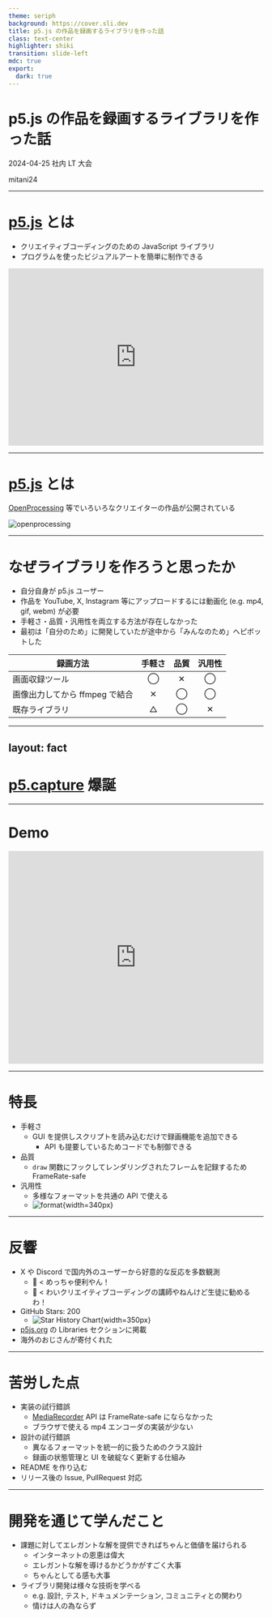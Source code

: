 ```yaml
---
theme: seriph
background: https://cover.sli.dev
title: p5.js の作品を録画するライブラリを作った話
class: text-center
highlighter: shiki
transition: slide-left
mdc: true
export:
  dark: true
---
```


# p5.js の作品を録画するライブラリを作った話

2024-04-25 社内 LT 大会

<p class="absolute bottom-10 right-10 font-700">
  mitani24
</p>

---

# [p5.js](https://p5js.org/) とは

- クリエイティブコーディングのための JavaScript ライブラリ
- プログラムを使ったビジュアルアートを簡単に制作できる

<iframe m="t-4" height="350" style="width: 100%;" scrolling="no" title="simple p5.js sketch" src="https://codepen.io/tapioca24/embed/jORpPwY?default-tab=js%2Cresult&editable=true&theme-id=dark" frameborder="no" loading="lazy" allowtransparency="true" allowfullscreen="true">
  See the Pen <a href="https://codepen.io/tapioca24/pen/jORpPwY">
  simple p5.js sketch</a> by tapioca24 (<a href="https://codepen.io/tapioca24">@tapioca24</a>)
  on <a href="https://codepen.io">CodePen</a>.
</iframe>

---

# [p5.js](https://p5js.org/) とは

[OpenProcessing](https://openprocessing.org/) 等でいろいろなクリエイターの作品が公開されている

![openprocessing](openprocessing.png)

---

# なぜライブラリを作ろうと思ったか

- 自分自身が p5.js ユーザー
- 作品を YouTube, X, Instagram 等にアップロードするには動画化 (e.g. mp4, gif, webm) が必要
- 手軽さ・品質・汎用性を両立する方法が存在しなかった
- 最初は「自分のため」に開発していたが途中から「みんなのため」へピボットした

<div m="t-4">

| 録画方法                       | 手軽さ | 品質 | 汎用性 |
| ------------------------------ |:------:|:----:|:------:|
| 画面収録ツール                 |   ◯    |  ✕   |   ◯    |
| 画像出力してから ffmpeg で結合 |   ✕    |  ◯   |   ◯    |
| 既存ライブラリ                 |   △    |  ◯   |   ✕    |

</div>

---
layout: fact
---

# [p5.capture](https://github.com/tapioca24/p5.capture) 爆誕


---

# Demo

<iframe height="420" style="width: 100%;" scrolling="no" title="simple p5.js sketch rec" src="https://codepen.io/tapioca24/embed/abxjdJV?default-tab=js%2Cresult&editable=true&theme-id=dark" frameborder="no" loading="lazy" allowtransparency="true" allowfullscreen="true">
  See the Pen <a href="https://codepen.io/tapioca24/pen/abxjdJV">
  simple p5.js sketch rec</a> by tapioca24 (<a href="https://codepen.io/tapioca24">@tapioca24</a>)
  on <a href="https://codepen.io">CodePen</a>.
</iframe>

---

# 特長

- 手軽さ
  - GUI を提供しスクリプトを読み込むだけで録画機能を追加できる
    - API も提要しているためコードでも制御できる
- 品質
  - `draw` 関数にフックしてレンダリングされたフレームを記録するため FrameRate-safe
- 汎用性
  - 多様なフォーマットを共通の API で使える
  - ![format](format.png){width=340px}

---

# 反響

- X や Discord で国内外のユーザーから好意的な反応を多数観測
  - 👦 < めっちゃ便利やん！
  - 👧 < わいクリエイティブコーディングの講師やねんけど生徒に勧めるわ！
- GitHub Stars: 200
  - ![Star History Chart](https://api.star-history.com/svg?repos=tapioca24/p5.capture){width=350px}
- [p5js.org](https://p5js.org/) の Libraries セクションに掲載
- 海外のおじさんが寄付くれた

---

# 苦労した点

- 実装の試行錯誤
  - [MediaRecorder](https://developer.mozilla.org/ja/docs/Web/API/MediaRecorder) API は FrameRate-safe にならなかった
  - ブラウザで使える mp4 エンコーダの実装が少ない
- 設計の試行錯誤
  - 異なるフォーマットを統一的に扱うためのクラス設計
  - 録画の状態管理と UI を破綻なく更新する仕組み
- README を作り込む
- リリース後の Issue, PullRequest 対応

---

# 開発を通じて学んだこと

- 課題に対してエレガントな解を提供できればちゃんと価値を届けられる
  - インターネットの恩恵は偉大
  - エレガントな解を導けるかどうかがすごく大事
  - ちゃんとしてる感も大事
- ライブラリ開発は様々な技術を学べる
  - e.g. 設計, テスト, ドキュメンテーション, コミュニティとの関わり
  - 情けは人の為ならず
